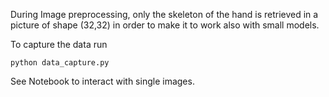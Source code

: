 

During Image preprocessing, only the skeleton of the hand is retrieved in a picture of shape (32,32) in order to make it to work also with small models.

To capture the data run 

```python data_capture.py```

See Notebook to interact with single images.


